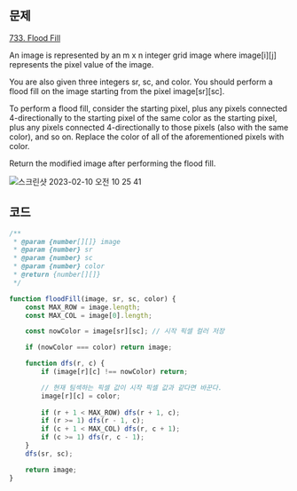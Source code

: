 ## 문제
[733. Flood Fill](https://leetcode.com/problems/flood-fill/description/)

An image is represented by an m x n integer grid image where image[i][j] represents the pixel value of the image.

You are also given three integers sr, sc, and color. You should perform a flood fill on the image starting from the pixel image[sr][sc].

To perform a flood fill, consider the starting pixel, plus any pixels connected 4-directionally to the starting pixel of the same color as the starting pixel, plus any pixels connected 4-directionally to those pixels (also with the same color), and so on. Replace the color of all of the aforementioned pixels with color.

Return the modified image after performing the flood fill.

![스크린샷 2023-02-10 오전 10 25 41](https://user-images.githubusercontent.com/79586634/217976858-c17e98ac-b1cc-4d4f-8876-05b75f0a9833.png)


## 코드
```js
/**
 * @param {number[][]} image
 * @param {number} sr
 * @param {number} sc
 * @param {number} color
 * @return {number[][]}
 */

function floodFill(image, sr, sc, color) {
    const MAX_ROW = image.length;
    const MAX_COL = image[0].length;

    const nowColor = image[sr][sc]; // 시작 픽셀 컬러 저장

    if (nowColor === color) return image; 

    function dfs(r, c) {
        if (image[r][c] !== nowColor) return;

        // 현재 팀섹하는 픽셀 값이 시작 픽셀 값과 같다면 바꾼다.
        image[r][c] = color;
        
        if (r + 1 < MAX_ROW) dfs(r + 1, c);
        if (r >= 1) dfs(r - 1, c);
        if (c + 1 < MAX_COL) dfs(r, c + 1);
        if (c >= 1) dfs(r, c - 1);
    }
    dfs(sr, sc);

    return image;
}
```
